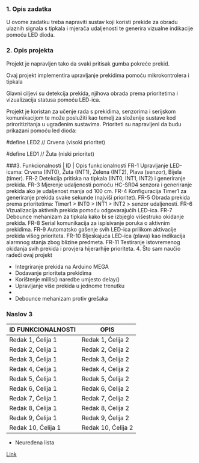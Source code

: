 ### 1. Opis zadatka

U ovome zadatku treba napraviti sustav koji koristi prekide za obradu ulaznih signala s tipkala i mjerača udaljenosti te generira vizualne indikacije pomoću LED dioda.

### 2. Opis projekta

Projekt je napravljen tako da svaki pritisak gumba pokreće prekid.

Ovaj projekt implementira upravljanje prekidima pomoću mikrokontrolera i tipkala

Glavni ciljevi su detekcija prekida, njihova obrada prema prioritetima i vizualizacija statusa pomoću LED-ica.

Projekt je koristan za učenje rada s prekidima, senzorima i serijskom komunikacijom te može poslužiti kao temelj za složenije sustave kod priroritizitanja u ugrađenim sustavima.
Prioriteti su napravljeni da budu prikazani pomoću led dioda:

#define LED2 // Crvena (visoki prioritet)

#define LED1 // Žuta (niski prioritet)

###3. Funkcionalnosti
| ID | Opis funkcionalnosti
FR-1 	Upravljanje LED-icama: Crvena (INT0), Žuta (INT1), Zelena (INT2), Plava (senzor), Bijela (timer).
FR-2 	Detekcija pritiska na tipkala (INT0, INT1, INT2) i generiranje prekida.
FR-3 	Mjerenje udaljenosti pomoću HC-SR04 senzora i generiranje prekida ako je udaljenost manja od 100 cm.
FR-4 	Konfiguracija Timer1 za generiranje prekida svake sekunde (najviši prioritet).
FR-5 	Obrada prekida prema prioritetima: Timer1 > INT0 > INT1 > INT2 > senzor udaljenosti.
FR-6 	Vizualizacija aktivnih prekida pomoću odgovarajućih LED-ica.
FR-7 	Debounce mehanizam za tipkala kako bi se izbjeglo višestruko okidanje prekida.
FR-8 	Serial komunikacija za ispisivanje poruka o aktivnim prekidima.
FR-9 	Automatsko gašenje svih LED-ica prilikom aktivacije prekida višeg prioriteta.
FR-10 	Bljeskajuća LED-ica (plava) kao indikacija alarmnog stanja zbog blizine predmeta.
FR-11 	Testiranje istovremenog okidanja svih prekida i provjera hijerarhije prioriteta.
4. Što sam naučio radeći ovaj projekt
- Integriranje prekida na Arduino MEGA
- Dodavanje prioriteta prekidima
- Korištenje millis() naredbe umjesto delay()
- Upravljanje više prekida u jednome trenutku
- 
- Debounce mehanizam protiv grešaka
### Naslov 3

| ID FUNKCIONALNOSTI    | OPIS       |
|----------------|----------------|
| Redak 1, Ćelija 1 | Redak 1, Ćelija 2 | Redak 1, Ćelija 3 |
| Redak 2, Ćelija 1 | Redak 2, Ćelija 2 | Redak 2, Ćelija 3 |
| Redak 3, Ćelija 1 | Redak 3, Ćelija 2 | Redak 3, Ćelija 3 |
| Redak 4, Ćelija 1 | Redak 4, Ćelija 2 | Redak 4, Ćelija 3 |
| Redak 5, Ćelija 1 | Redak 5, Ćelija 2 | Redak 5, Ćelija 3 |
| Redak 6, Ćelija 1 | Redak 6, Ćelija 2 | Redak 6, Ćelija 3 |
| Redak 7, Ćelija 1 | Redak 7, Ćelija 2 | Redak 7, Ćelija 3 |
| Redak 8, Ćelija 1 | Redak 8, Ćelija 2 | Redak 8, Ćelija 3 |
| Redak 9, Ćelija 1 | Redak 9, Ćelija 2 | Redak 9, Ćelija 3 |
| Redak 10, Ćelija 1| Redak 10, Ćelija 2| Redak 10, Ćelija 3|
- Neuređena lista

[Link](https://wokwi.com/projects/427255141919498241)
